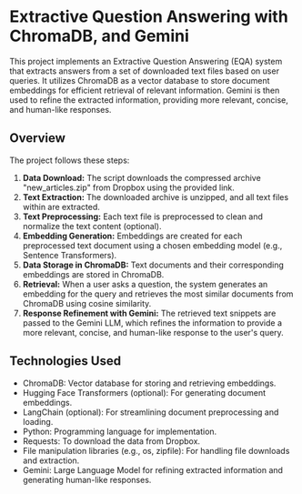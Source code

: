 # Extractive Question Answering with ChromaDB, and Gemini

This project implements an Extractive Question Answering (EQA) system that extracts answers from a set of downloaded text files based on user queries. It utilizes ChromaDB as a vector database to store document embeddings for efficient retrieval of relevant information. Gemini is then used to refine the extracted information, providing more relevant, concise, and human-like responses.

## Overview

The project follows these steps:

1.  **Data Download:** The script downloads the compressed archive "new_articles.zip" from Dropbox using the provided link.
2.  **Text Extraction:** The downloaded archive is unzipped, and all text files within are extracted.
3.  **Text Preprocessing:** Each text file is preprocessed to clean and normalize the text content (optional).
4.  **Embedding Generation:** Embeddings are created for each preprocessed text document using a chosen embedding model (e.g., Sentence Transformers).
5.  **Data Storage in ChromaDB:** Text documents and their corresponding embeddings are stored in ChromaDB.
6.  **Retrieval:** When a user asks a question, the system generates an embedding for the query and retrieves the most similar documents from ChromaDB using cosine similarity.
7.  **Response Refinement with Gemini:** The retrieved text snippets are passed to the Gemini LLM, which refines the information to provide a more relevant, concise, and human-like response to the user's query.

## Technologies Used

*   ChromaDB: Vector database for storing and retrieving embeddings.
*   Hugging Face Transformers (optional): For generating document embeddings.
*   LangChain (optional): For streamlining document preprocessing and loading.
*   Python: Programming language for implementation.
*   Requests: To download the data from Dropbox.
*   File manipulation libraries (e.g., os, zipfile): For handling file downloads and extraction.
*   Gemini: Large Language Model for refining extracted information and generating human-like responses.
